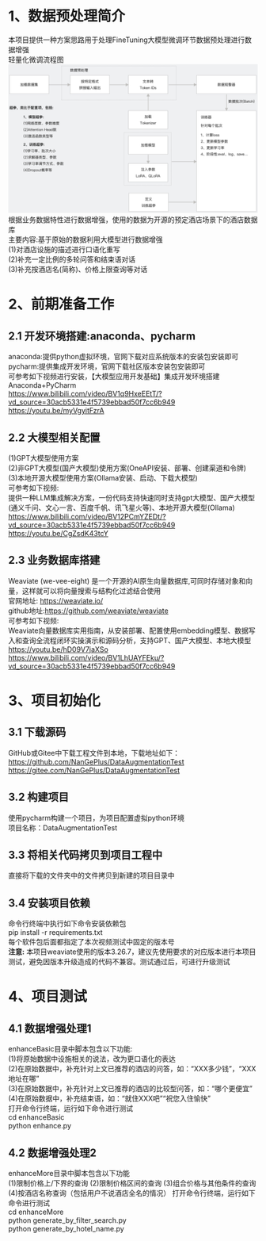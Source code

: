 # 1、数据预处理简介        
本项目提供一种方案思路用于处理FineTuning大模型微调环节数据预处理进行数据增强                         
轻量化微调流程图                    
<img src="./001.png" alt="" width="900" />         
根据业务数据特性进行数据增强，使用的数据为开源的预定酒店场景下的酒店数据库                            
主要内容:基于原始的数据利用大模型进行数据增强                 
(1)对酒店设施的描述进行口语化重写             
(2)补充一定比例的多轮问答和结束语对话               
(3)补充按酒店名(简称)、价格上限查询等对话                    


# 2、前期准备工作
## 2.1 开发环境搭建:anaconda、pycharm
anaconda:提供python虚拟环境，官网下载对应系统版本的安装包安装即可                                      
pycharm:提供集成开发环境，官网下载社区版本安装包安装即可                                               
可参考如下视频进行安装，【大模型应用开发基础】集成开发环境搭建Anaconda+PyCharm                                                          
https://www.bilibili.com/video/BV1q9HxeEEtT/?vd_source=30acb5331e4f5739ebbad50f7cc6b949                             
https://youtu.be/myVgyitFzrA          

## 2.2 大模型相关配置
(1)GPT大模型使用方案              
(2)非GPT大模型(国产大模型)使用方案(OneAPI安装、部署、创建渠道和令牌)                 
(3)本地开源大模型使用方案(Ollama安装、启动、下载大模型)                         
可参考如下视频:                         
提供一种LLM集成解决方案，一份代码支持快速同时支持gpt大模型、国产大模型(通义千问、文心一言、百度千帆、讯飞星火等)、本地开源大模型(Ollama)                       
https://www.bilibili.com/video/BV12PCmYZEDt/?vd_source=30acb5331e4f5739ebbad50f7cc6b949                 
https://youtu.be/CgZsdK43tcY           

## 2.3 业务数据库搭建
Weaviate (we-vee-eight) 是一个开源的AI原生向量数据库,可同时存储对象和向量，这样就可以将向量搜索与结构化过滤结合使用           
官网地址: https://weaviate.io/                         
github地址:https://github.com/weaviate/weaviate           
可参考如下视频:            
Weaviate向量数据库实用指南，从安装部署、配置使用embedding模型、数据写入和查询全流程闭环实操演示和源码分析，支持GPT、国产大模型、本地大模型                    
https://youtu.be/hD09V7jaXSo                    
https://www.bilibili.com/video/BV1LhUAYFEku/?vd_source=30acb5331e4f5739ebbad50f7cc6b949                                        


# 3、项目初始化
## 3.1 下载源码
GitHub或Gitee中下载工程文件到本地，下载地址如下：                 
https://github.com/NanGePlus/DataAugmentationTest                                                                            
https://gitee.com/NanGePlus/DataAugmentationTest                                                            

## 3.2 构建项目
使用pycharm构建一个项目，为项目配置虚拟python环境                   
项目名称：DataAugmentationTest                                                      

## 3.3 将相关代码拷贝到项目工程中           
直接将下载的文件夹中的文件拷贝到新建的项目目录中               

## 3.4 安装项目依赖          
命令行终端中执行如下命令安装依赖包                                           
pip install -r requirements.txt            
每个软件包后面都指定了本次视频测试中固定的版本号           
**注意:** 本项目weaviate使用的版本3.26.7，建议先使用要求的对应版本进行本项目测试，避免因版本升级造成的代码不兼容。测试通过后，可进行升级测试                    


# 4、项目测试
## 4.1 数据增强处理1       
enhanceBasic目录中脚本包含以下功能:                               
(1)将原始数据中设施相关的说法，改为更口语化的表达               
(2)在原始数据中，补充针对上文已推荐的酒店的问答，如：“XXX多少钱”，“XXX地址在哪”           
(3)在原始数据中，补充针对上文已推荐的酒店的比较型问答，如：“哪个更便宜”              
(4)在原始数据中，补充结束语，如：“就住XXX吧”“祝您入住愉快”           
打开命令行终端，运行如下命令进行测试                
cd enhanceBasic                  
python enhance.py            

## 4.2 数据增强处理2
enhanceMore目录中脚本包含以下功能                
(1)限制价格上/下界的查询
(2)限制价格区间的查询
(3)组合价格与其他条件的查询
(4)按酒店名称查询（包括用户不说酒店全名的情况）
打开命令行终端，运行如下命令进行测试        
cd enhanceMore                  
python generate_by_filter_search.py                 
python generate_by_hotel_name.py                     
                    
         

              
              

